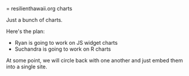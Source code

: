 = resilienthawaii.org charts

Just a bunch of charts.

Here's the plan:

- Ryan is going to work on JS widget charts
- Suchandra is going to work on R charts

At some point, we will circle back with one another and just embed them into a
single site.
